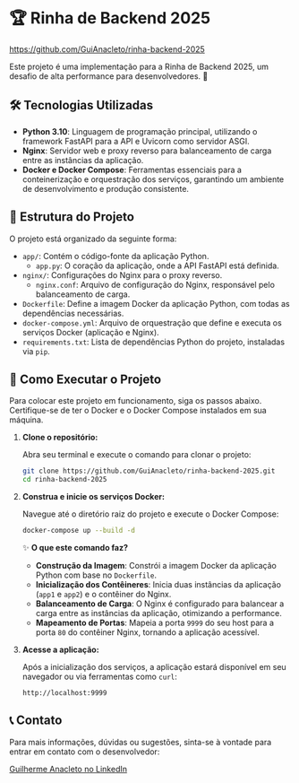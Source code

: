 # 🏆 Rinha de Backend 2025

https://github.com/GuiAnacleto/rinha-backend-2025

Este projeto é uma implementação para a Rinha de Backend 2025, um desafio de alta performance para desenvolvedores. 🚀

## 🛠️ Tecnologias Utilizadas

- **Python 3.10**: Linguagem de programação principal, utilizando o framework FastAPI para a API e Uvicorn como servidor ASGI.
- **Nginx**: Servidor web e proxy reverso para balanceamento de carga entre as instâncias da aplicação.
- **Docker e Docker Compose**: Ferramentas essenciais para a conteinerização e orquestração dos serviços, garantindo um ambiente de desenvolvimento e produção consistente.

## 📂 Estrutura do Projeto

O projeto está organizado da seguinte forma:

- `app/`: Contém o código-fonte da aplicação Python.
  - `app.py`: O coração da aplicação, onde a API FastAPI está definida.
- `nginx/`: Configurações do Nginx para o proxy reverso.
  - `nginx.conf`: Arquivo de configuração do Nginx, responsável pelo balanceamento de carga.
- `Dockerfile`: Define a imagem Docker da aplicação Python, com todas as dependências necessárias.
- `docker-compose.yml`: Arquivo de orquestração que define e executa os serviços Docker (aplicação e Nginx).
- `requirements.txt`: Lista de dependências Python do projeto, instaladas via `pip`.

## 🚀 Como Executar o Projeto

Para colocar este projeto em funcionamento, siga os passos abaixo. Certifique-se de ter o Docker e o Docker Compose instalados em sua máquina.

1.  **Clone o repositório:**

    Abra seu terminal e execute o comando para clonar o projeto:

    ```bash
    git clone https://github.com/GuiAnacleto/rinha-backend-2025.git
    cd rinha-backend-2025
    ```

2.  **Construa e inicie os serviços Docker:**

    Navegue até o diretório raiz do projeto e execute o Docker Compose:

    ```bash
    docker-compose up --build -d
    ```

    ✨ **O que este comando faz?**
    -   **Construção da Imagem**: Constrói a imagem Docker da aplicação Python com base no `Dockerfile`.
    -   **Inicialização dos Contêineres**: Inicia duas instâncias da aplicação (`app1` e `app2`) e o contêiner do Nginx.
    -   **Balanceamento de Carga**: O Nginx é configurado para balancear a carga entre as instâncias da aplicação, otimizando a performance.
    -   **Mapeamento de Portas**: Mapeia a porta `9999` do seu host para a porta `80` do contêiner Nginx, tornando a aplicação acessível.

3.  **Acesse a aplicação:**

    Após a inicialização dos serviços, a aplicação estará disponível em seu navegador ou via ferramentas como `curl`:

    ```
    http://localhost:9999
    ```

## 📞 Contato

Para mais informações, dúvidas ou sugestões, sinta-se à vontade para entrar em contato com o desenvolvedor:

[Guilherme Anacleto no LinkedIn](https://www.linkedin.com/in/ganacleto/)


